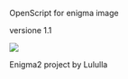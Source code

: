 OpenScript for enigma image

versione 1.1

<img src="https://github.com/Belfagor2005/acherone-script/blob/main/screen/screen.png?raw=true">


Enigma2 project by Lululla

